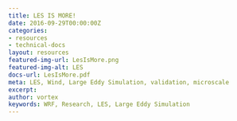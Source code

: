 ```yaml
---
title: LES IS MORE!
date: 2016-09-29T00:00:00Z
categories:
- resources
- technical-docs
layout: resources
featured-img-url: LesIsMore.png
featured-img-alt: LES
docs-url: LesIsMore.pdf
meta: LES, Wind, Large Eddy Simulation, validation, microscale
excerpt: 
author: vortex
keywords: WRF, Research, LES, Large Eddy Simulation
---
```


